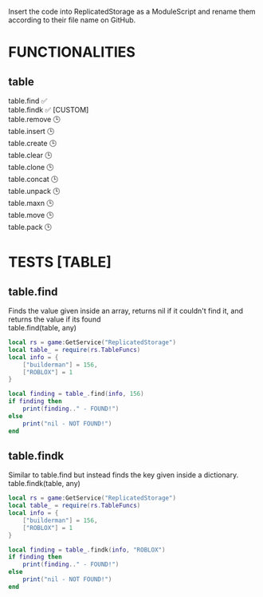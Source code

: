 Insert the code into ReplicatedStorage as a ModuleScript and rename them according to their file name on GitHub.

# FUNCTIONALITIES
## table
table.find ✅  
table.findk ✅ [CUSTOM]  
table.remove 🕒  
table.insert 🕒  
table.create 🕒  
table.clear 🕒  
table.clone 🕒  
table.concat 🕒  
table.unpack 🕒  
table.maxn 🕒  
table.move 🕒  
table.pack 🕒

# TESTS [TABLE]
## table.find
Finds the value given inside an array, returns nil if it couldn't find it, and returns the value if its found  
table.find(table, any)
```lua
local rs = game:GetService("ReplicatedStorage")
local table_ = require(rs.TableFuncs)
local info = {
	["builderman"] = 156,
	["ROBLOX"] = 1
}

local finding = table_.find(info, 156)
if finding then
	print(finding.." - FOUND!")
else
	print("nil - NOT FOUND!")
end
```
## table.findk
Similar to table.find but instead finds the key given inside a dictionary.  
table.findk(table, any)
```lua
local rs = game:GetService("ReplicatedStorage")
local table_ = require(rs.TableFuncs)
local info = {
	["builderman"] = 156,
	["ROBLOX"] = 1
}

local finding = table_.findk(info, "ROBLOX")
if finding then
	print(finding.." - FOUND!")
else
	print("nil - NOT FOUND!")
end
```
